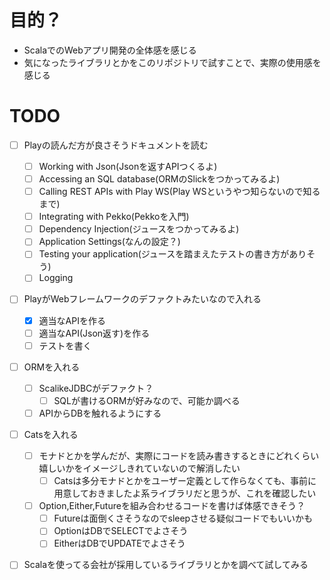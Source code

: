 # 目的？
- ScalaでのWebアプリ開発の全体感を感じる
- 気になったライブラリとかをこのリポジトリで試すことで、実際の使用感を感じる

# TODO
- [ ] Playの読んだ方が良さそうドキュメントを読む
  - [ ] Working with Json(Jsonを返すAPIつくるよ)
  - [ ] Accessing an SQL database(ORMのSlickをつかってみるよ)
  - [ ] Calling REST APIs with Play WS(Play WSというやつ知らないので知るまで)
  - [ ] Integrating with Pekko(Pekkoを入門)
  - [ ] Dependency Injection(ジュースをつかってみるよ)
  - [ ] Application Settings(なんの設定？)
  - [ ] Testing your application(ジュースを踏まえたテストの書き方がありそう)
  - [ ] Logging
- [ ] PlayがWebフレームワークのデファクトみたいなので入れる
    - [x] 適当なAPIを作る
    - [ ] 適当なAPI(Json返す)を作る
    - [ ] テストを書く
- [ ] ORMを入れる
    - [ ] ScalikeJDBCがデファクト？
        - [ ] SQLが書けるORMが好みなので、可能か調べる
    - [ ] APIからDBを触れるようにする
- [ ] Catsを入れる
    - [ ] モナドとかを学んだが、実際にコードを読み書きするときにどれくらい嬉しいかをイメージしきれていないので解消したい
        - [ ] Catsは多分モナドとかをユーザー定義として作らなくても、事前に用意しておきましたよ系ライブラリだと思うが、これを確認したい
    - [ ] Option,Either,Futureを組み合わせるコードを書けば体感できそう？
        - [ ] Futureは面倒くさそうなのでsleepさせる疑似コードでもいいかも
        - [ ] OptionはDBでSELECTでよさそう
        - [ ] EitherはDBでUPDATEでよさそう
- [ ] Scalaを使ってる会社が採用しているライブラリとかを調べて試してみる












